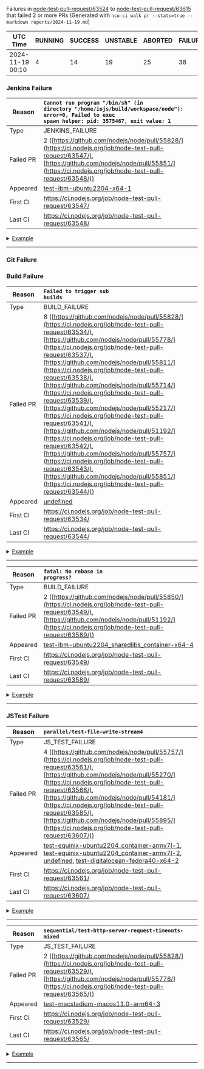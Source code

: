 Failures in [node-test-pull-request/63524](https://ci.nodejs.org/job/node-test-pull-request/63524/) to [node-test-pull-request/63615](https://ci.nodejs.org/job/node-test-pull-request/63615/) that failed 2 or more PRs
(Generated with `ncu-ci walk pr --stats=true --markdown reports/2024-11-19.md`)

| UTC Time         | RUNNING | SUCCESS | UNSTABLE | ABORTED | FAILURE | Green Rate |
| ---------------- | ------- | ------- | -------- | ------- | ------- | ---------- |
| 2024-11-19 00:10 | 4       | 14      | 19       | 25      | 38      | 19.72%     |


### Jenkins Failure

| Reason | <code>Cannot run program "/bin/sh" (in directory "/home/iojs/build/workspace/node"): error=0, Failed to exec spawn helper: pid: 3575467, exit value: 1</code> |
| - | :- |
| Type | JENKINS_FAILURE |
| Failed PR | 2 ([https://github.com/nodejs/node/pull/55828/](https://ci.nodejs.org/job/node-test-pull-request/63547/), [https://github.com/nodejs/node/pull/55851/](https://ci.nodejs.org/job/node-test-pull-request/63548/)) |
| Appeared | [test-ibm-ubuntu2204-x64-1](https://ci.nodejs.org/job/node-test-commit-linux/nodes=ubuntu2204-64/61628/console) |
| First CI | https://ci.nodejs.org/job/node-test-pull-request/63547/ |
| Last CI | https://ci.nodejs.org/job/node-test-pull-request/63548/ |

<details>
<summary><a href="https://ci.nodejs.org/job/node-test-commit-linux/nodes=ubuntu2204-64/61628/console">Example</a></summary>

```
java.io.IOException: Cannot run program "/bin/sh" (in directory "/home/iojs/build/workspace/node"): error=0, Failed to exec spawn helper: pid: 3575467, exit value: 1
	at java.base/java.lang.ProcessBuilder.start(ProcessBuilder.java:1143)
	at java.base/java.lang.ProcessBuilder.start(ProcessBuilder.java:1073)
	at Jenkins v2.462.3//hudson.Proc$LocalProc.<init>(Proc.java:252)
	at Jenkins v2.462.3//hudson.Proc$LocalProc.<init>(Proc.java:221)
	at Jenkins v2.462.3//hudson.Launcher$LocalLauncher.launch(Launcher.java:994)
```
</details>

-------


### Git Failure


### Build Failure

| Reason | <code>Failed to trigger sub builds</code> |
| - | :- |
| Type | BUILD_FAILURE |
| Failed PR | 8 ([https://github.com/nodejs/node/pull/55828/](https://ci.nodejs.org/job/node-test-pull-request/63534/), [https://github.com/nodejs/node/pull/55778/](https://ci.nodejs.org/job/node-test-pull-request/63537/), [https://github.com/nodejs/node/pull/55811/](https://ci.nodejs.org/job/node-test-pull-request/63538/), [https://github.com/nodejs/node/pull/55714/](https://ci.nodejs.org/job/node-test-pull-request/63539/), [https://github.com/nodejs/node/pull/55217/](https://ci.nodejs.org/job/node-test-pull-request/63541/), [https://github.com/nodejs/node/pull/51192/](https://ci.nodejs.org/job/node-test-pull-request/63542/), [https://github.com/nodejs/node/pull/55757/](https://ci.nodejs.org/job/node-test-pull-request/63543/), [https://github.com/nodejs/node/pull/55851/](https://ci.nodejs.org/job/node-test-pull-request/63544/)) |
| Appeared | [undefined](https://ci.nodejs.org/job/node-test-commit/75780/console) |
| First CI | https://ci.nodejs.org/job/node-test-pull-request/63534/ |
| Last CI | https://ci.nodejs.org/job/node-test-pull-request/63544/ |

<details>
<summary><a href="https://ci.nodejs.org/job/node-test-commit/75780/console">Example</a></summary>

```
Failed to trigger sub builds
```
</details>

-------

| Reason | <code>fatal: No rebase in progress?</code> |
| - | :- |
| Type | BUILD_FAILURE |
| Failed PR | 2 ([https://github.com/nodejs/node/pull/55850/](https://ci.nodejs.org/job/node-test-pull-request/63549/), [https://github.com/nodejs/node/pull/51192/](https://ci.nodejs.org/job/node-test-pull-request/63589/)) |
| Appeared | [test-ibm-ubuntu2204_sharedlibs_container-x64-4](https://ci.nodejs.org/job/node-test-commit-linux-containered/nodes=ubuntu2204_sharedlibs_shared_x64/47453/console) |
| First CI | https://ci.nodejs.org/job/node-test-pull-request/63549/ |
| Last CI | https://ci.nodejs.org/job/node-test-pull-request/63589/ |

<details>
<summary><a href="https://ci.nodejs.org/job/node-test-commit-linux-containered/nodes=ubuntu2204_sharedlibs_shared_x64/47453/console">Example</a></summary>

```
fatal: No rebase in progress?
```
</details>

-------


### JSTest Failure

| Reason | <code>parallel/test-file-write-stream4</code> |
| - | :- |
| Type | JS_TEST_FAILURE |
| Failed PR | 4 ([https://github.com/nodejs/node/pull/55757/](https://ci.nodejs.org/job/node-test-pull-request/63561/), [https://github.com/nodejs/node/pull/55270/](https://ci.nodejs.org/job/node-test-pull-request/63566/), [https://github.com/nodejs/node/pull/54181/](https://ci.nodejs.org/job/node-test-pull-request/63585/), [https://github.com/nodejs/node/pull/55895/](https://ci.nodejs.org/job/node-test-pull-request/63607/)) |
| Appeared | [test-equinix-ubuntu2204_container-armv7l-1](https://ci.nodejs.org/job/node-test-commit-arm/nodes=ubuntu2204-armv7l/55825/console), [test-equinix-ubuntu2204_container-armv7l-2](https://ci.nodejs.org/job/node-test-commit-arm/nodes=ubuntu2204-armv7l/55807/console), [undefined](https://ci.nodejs.org/job/node-test-commit-custom-suites-freestyle/39358/console), [test-digitalocean-fedora40-x64-2](https://ci.nodejs.org/job/node-test-commit-linux/nodes=fedora-latest-x64/61646/console) |
| First CI | https://ci.nodejs.org/job/node-test-pull-request/63561/ |
| Last CI | https://ci.nodejs.org/job/node-test-pull-request/63607/ |

<details>
<summary><a href="https://ci.nodejs.org/job/node-test-commit-arm/nodes=ubuntu2204-armv7l/55825/console">Example</a></summary>

```
not ok 3945 parallel/test-file-write-stream4
  ---
  duration_ms: 360089.58400
  severity: fail
  exitcode: -15
  stack: |-
    timeout
  ...

```
</details>

-------

| Reason | <code>sequential/test-http-server-request-timeouts-mixed</code> |
| - | :- |
| Type | JS_TEST_FAILURE |
| Failed PR | 2 ([https://github.com/nodejs/node/pull/55828/](https://ci.nodejs.org/job/node-test-pull-request/63529/), [https://github.com/nodejs/node/pull/55778/](https://ci.nodejs.org/job/node-test-pull-request/63565/)) |
| Appeared | [test-macstadium-macos11.0-arm64-3](https://ci.nodejs.org/job/node-test-commit-osx-arm/nodes=osx11/17619/console) |
| First CI | https://ci.nodejs.org/job/node-test-pull-request/63529/ |
| Last CI | https://ci.nodejs.org/job/node-test-pull-request/63565/ |

<details>
<summary><a href="https://ci.nodejs.org/job/node-test-commit-osx-arm/nodes=osx11/17619/console">Example</a></summary>

```
not ok 4229 sequential/test-http-server-request-timeouts-mixed
  ---
  duration_ms: 3245.39900
  severity: fail
  exitcode: 1
  stack: |-
    node:internal/assert/utils:281
        throw err;
        ^
    
    AssertionError [ERR_ASSERTION]: The expression evaluated to a falsy value:
    
      assert(request2.completed)
    
        at Timeout._onTimeout (/Users/iojs/build/workspace/node-test-commit-osx-arm/nodes/osx11/test/sequential/test-http-server-request-timeouts-mixed.js:108:5)
        at listOnTimeout (node:internal/timers:614:17)
        at process.processTimers (node:internal/timers:549:7) {
      generatedMessage: true,
      code: 'ERR_ASSERTION',
      actual: false,
      expected: true,
      operator: '=='
    }
    
    Node.js v24.0.0-pre
  ...

```
</details>

-------

